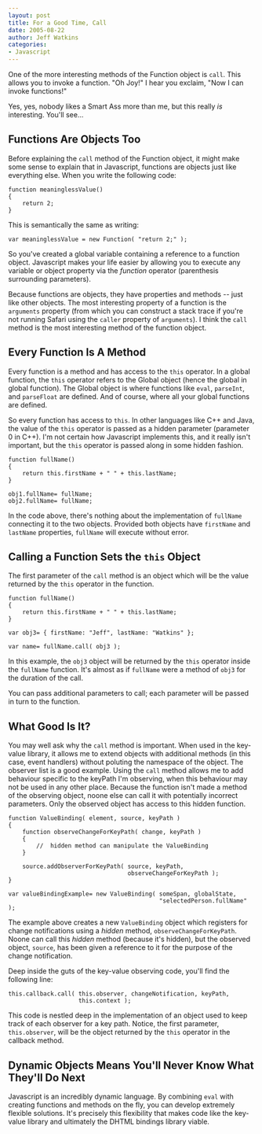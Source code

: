 ```yaml
---
layout: post
title: For a Good Time, Call
date: 2005-08-22
author: Jeff Watkins
categories:
- Javascript
---
```


One of the more interesting methods of the Function object is `call`. This allows you to invoke a function. "Oh Joy!" I hear you exclaim, "Now I can invoke functions!"

Yes, yes, nobody likes a Smart Ass more than me, but this really *is* interesting. You'll see...
<!--more-->
## Functions Are Objects Too ##

Before explaining the `call` method of the Function object, it might make some sense to explain that in Javascript, functions are objects just like everything else. When you write the following code:

	function meaninglessValue()
	{
		return 2;
	}
	
This is semantically the same as writing:

	var meaninglessValue = new Function( "return 2;" );
	
So you've created a global variable containing a reference to a function object. Javascript makes your life easier by allowing you to execute any variable or object property via the *function* operator (parenthesis surrounding parameters).

Because functions are objects, they have properties and methods -- just like other objects. The most interesting property of a function is the `arguments` property (from which you can construct a stack trace if you're not running Safari using the `caller` property of `arguments`). I think the `call` method is the most interesting method of the function object.

## Every Function Is A Method ##

Every function is a method and has access to the `this` operator. In a global function, the `this` operator refers to the Global object (hence the global in global function). The Global object is where functions like `eval`, `parseInt`, and `parseFloat` are defined. And of course, where all your global functions are defined.

So every function has access to `this`. In other languages like C++ and Java, the value of the `this` operator is passed as a hidden parameter (parameter 0 in C++). I'm not certain how Javascript implements this, and it really isn't important, but the `this` operator is passed along in some hidden fashion.

	function fullName()
	{
		return this.firstName + " " + this.lastName;
	}
	
	obj1.fullName= fullName;
	obj2.fullName= fullName;
	
In the code above, there's nothing about the implementation of `fullName` connecting it to the two objects. Provided both objects have `firstName` and `lastName` properties, `fullName` will execute without error.

## Calling a Function Sets the `this` Object ##

The first parameter of the `call` method is an object which will be the value returned by the `this` operator in the function.

	function fullName()
	{
		return this.firstName + " " + this.lastName;
	}
	
	var obj3= { firstName: "Jeff", lastName: "Watkins" };
	
	var name= fullName.call( obj3 );
	
In this example, the `obj3` object will be returned by the `this` operator inside the `fullName` function. It's almost as if `fullName` were a method of `obj3` for the duration of the call.

You can pass additional parameters to call; each parameter will be passed in turn to the function.

## What Good Is It? ##

You may well ask why the `call` method is important. When used in the key-value library, it allows me to extend objects with additional methods (in this case, event handlers) without poluting the namespace of the object. The observer list is a good example. Using the `call` method allows me to add behaviour specific to the keyPath I'm observing, when this behaviour may not be used in any other place. Because the function isn't made a method of the observing object, noone else can call it with potentially incorrect parameters. Only the observed object has access to this hidden function.

	function ValueBinding( element, source, keyPath )
	{
		function observeChangeForKeyPath( change, keyPath )
		{
			//	hidden method can manipulate the ValueBinding
		}
		
		source.addObserverForKeyPath( source, keyPath,
									  observeChangeForKeyPath );
	}
	
	var valueBindingExample= new ValueBinding( someSpan, globalState,
											   "selectedPerson.fullName" );
											   
The example above creates a new `ValueBinding` object which registers for change notifications using a *hidden* method, `observeChangeForKeyPath`. Noone can call this *hidden* method (because it's hidden), but the observed object, `source`, has been given a reference to it for the purpose of the change notification.

Deep inside the guts of the key-value observing code, you'll find the following line:

	this.callback.call( this.observer, changeNotification, keyPath,
						this.context );

This code is nestled deep in the implementation of an object used to keep track of each observer for a key path. Notice, the first parameter, `this.observer`, will be the object returned by the `this` operator in the callback method.

## Dynamic Objects Means You'll Never Know What They'll Do Next ##

Javascript is an incredibly dynamic language. By combining `eval` with creating functions and methods on the fly, you can develop extremely flexible solutions. It's precisely this flexibility that makes code like the key-value library and ultimately the DHTML bindings library viable.